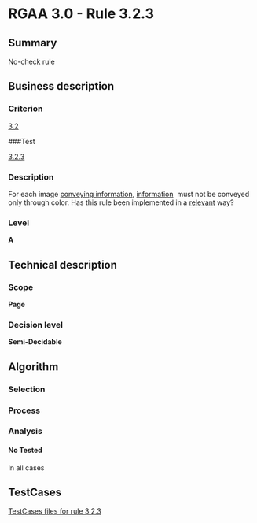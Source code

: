 # RGAA 3.0 -  Rule 3.2.3

## Summary

No-check rule

## Business description

### Criterion

[3.2](http://disic.github.io/rgaa_referentiel_en/RGAA3.0_Criteria_English_version_v1.html#crit-3-2)

###Test

[3.2.3](http://disic.github.io/rgaa_referentiel_en/RGAA3.0_Criteria_English_version_v1.html#test-3-2-3)

### Description
For each image <a href="http://disic.github.io/rgaa_referentiel_en/RGAA3.0_Glossary_English_version_v1.html#mInfoDonneeCouleur">conveying
  information</a>, <a href="http://disic.github.io/rgaa_referentiel_en/RGAA3.0_Glossary_English_version_v1.html#mInfoCouleur">information</a>&#xA0;
    must not be conveyed only through color. Has this rule been
    implemented in a <a href="http://disic.github.io/rgaa_referentiel_en/RGAA3.0_Glossary_English_version_v1.html#mPertinence">relevant</a> way? 


### Level

**A**

## Technical description

### Scope

**Page**

### Decision level

**Semi-Decidable**

## Algorithm

### Selection

### Process

### Analysis

#### No Tested 

In all cases






##  TestCases 

[TestCases files for rule 3.2.3](https://github.com/Asqatasun/Asqatasun/tree/master/rules/rules-rgaa3.0/src/test/resources/testcases/rgaa30/Rgaa30Rule030203/) 


